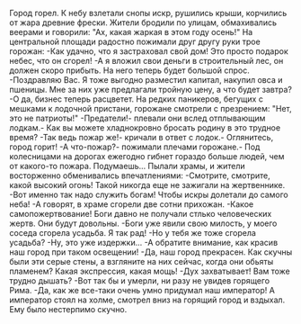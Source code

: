   Город горел.
К небу взлетали снопы искр, рушились крыши, корчились от жара древние фрески.
Жители бродили по улицам, обмахивались веерами и говорили: "Ах, какая жаркая в этом году осень!"
На центральной площади радостно пожимали друг другу руки трое горожан:
-Как удачно, что я застраховал свой дом! Это просто подарок небес, что он сгорел!
-А я вложил свои деньги в строительный лес, он должен скоро прибыть. На него теперь будет большой спрос.
-Поздравляю Вас. Я тоже выгодно разместил капитал, накупил овса и пшеницы. Мне за них уже предлагали тройную цену, а что будет завтра?
-О да, бизнес теперь расцветет.
На редких паникеров, бегущих с мешками к лодочной пристани, горожане смотрели с презрением: "Нет, это не патриоты!"
-Предатели!- плевали они вслед отплывающим лодкам.- Как вы можете хладнокровно бросать родину в это трудное время?
-Так ведь пожар же!- кричали в ответ с лодок.- Оглянитесь, город горит!
-А что-пожар?- пожимали плечами горожане.- Под колесницами на дорогах ежегодно гибнет гораздо больше людей, чем от какого-то пожара. Подумаешь...
Пылали храмы, и жители восторженно обменивались впечатлениями:
-Смотрите, смотрите, какой высокий огонь! Такой никогда еще не зажигали на жертвеннике.
-Вот именно так надо служить богам! Чтобы искры долетали до самого неба!
-А говорят, в храме сгорели две сотни прихожан.
-Какое самопожертвование! Боги давно не получали стлько человеческих жертв. Они будут довольны.
-Боги уже явили свою милость, у моего соседа сгорела усадьба. Я так рад!
-Но у тебя же тоже сгорела усадьба?
-Ну, это уже издержки...
-А обратите внимание, как красив наш город при таком освещении!
-Да, наш город прекрасен. Как скучны были эти серые стены, а взгляните на них сейчас, когда они обьяты пламенем? Какая экспрессия, какая мощь!
-Дух захватывает! Вам тоже трудно дышать?
-Вот так бы и умерли, ни разу не увидев горящего Рима.
-Да, как же все-таки очень умно придумал наш император!
А император стоял на холме, смотрел вниз на горящий город и вздыхал. Ему было нестерпимо скучно.    